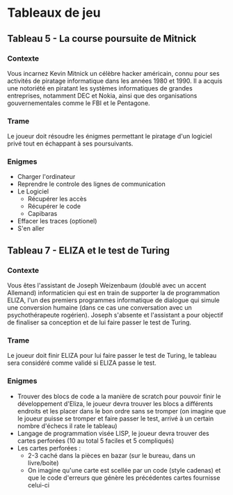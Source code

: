 # Tableaux de jeu
## Tableau 5 - La course poursuite de Mitnick
### Contexte
Vous incarnez Kevin Mitnick un célèbre hacker américain, connu pour ses activités de piratage informatique dans les années 1980 et 1990. Il a acquis une notoriété en piratant les systèmes informatiques de grandes entreprises, notamment DEC et Nokia, ainsi que des organisations gouvernementales comme le FBI et le Pentagone.
### Trame
Le joueur doit résoudre les énigmes permettant le piratage d'un logiciel privé tout en échappant à ses poursuivants.
### Enigmes
- Charger l'ordinateur
- Reprendre le controle des lignes de communication
- Le Logiciel
    - Récupérer les accès
    - Récupérer le code
    - Capibaras
- Effacer les traces (optionel)
- S'en aller
## Tableau 7 - ELIZA et le test de Turing
### Contexte
Vous êtes l'assistant de Joseph Weizenbaum (doublé avec un accent Allemand) informaticien qui est en train de supporter la de programmation ELIZA, l'un des premiers programmes informatique de dialogue qui simule une conversion humaine (dans ce cas une conversation avec un psychothérapeute rogérien). Joseph s'absente et l'assistant a pour objectif de finaliser sa conception et de lui faire passer le test de Turing.
### Trame
Le joueur doit finir ELIZA pour lui faire passer le test de Turing, le tableau sera considéré comme validé si ELIZA passe le test.
### Enigmes
- Trouver des blocs de code a la manière de scratch pour pouvoir finir le développement d'Eliza, le joueur devra trouver les blocs a différents endroits et les placer dans le bon ordre sans se tromper (on imagine que le joueur puisse se tromper et faire passer le test, arrivé à un certain nombre d'échecs il rate le tableau)
- Langage de programmation visée LISP, le joueur devra trouver des cartes perforées (10 au total 5 faciles et 5 compliqués)
- Les cartes perforées : 
    - 2-3 caché dans la pièces en bazar (sur le bureau, dans un livre/boite)
    - On imagine qu'une carte est scellée par un code (style cadenas) et que le code d'erreurs que génère les précédentes cartes fournisse celui-ci 
        
            
                
                  
